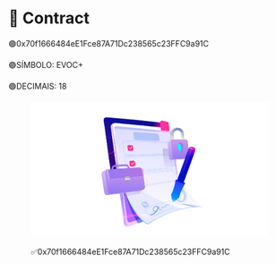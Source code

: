 # 📃 Contract

🟣0x70f1666484eE1Fce87A71Dc238565c23FFC9a91C

🟣SÍMBOLO: EVOC+

🟣DECIMAIS: 18

<figure><img src="../.gitbook/assets/contract.png" alt=""><figcaption><p>✅0x70f1666484eE1Fce87A71Dc238565c23FFC9a91C</p></figcaption></figure>

